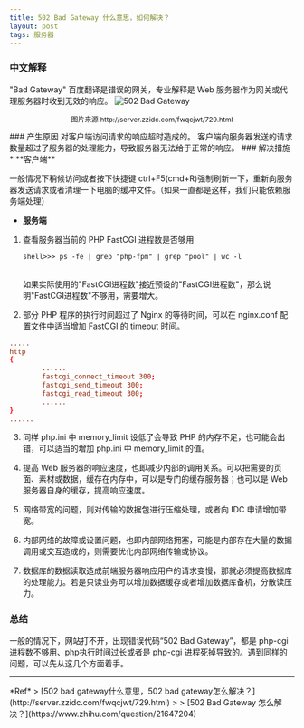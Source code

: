 ```yaml
---
title: 502 Bad Gateway 什么意思，如何解决？
layout: post
tags: 服务器
---
```


### 中文解释
"Bad Gateway" 百度翻译是错误的网关，专业解释是 Web 服务器作为网关或代理服务器时收到无效的响应。 
![502 Bad Gateway](http://server.zzidc.com/uploads/allimg/170520/1-1F520000330193.jpg)
<p style='text-align: center;font-size: 12px;'>图片来源 http://server.zzidc.com/fwqcjwt/729.html</p>
### 产生原因
对客户端访问请求的响应超时造成的。
客户端向服务器发送的请求数量超过了服务器的处理能力，导致服务器无法给于正常的响应。
### 解决措施
* **客户端**

一般情况下稍候访问或者按下快捷键 ctrl+F5(cmd+R)强制刷新一下，重新向服务器发送请求或者清理一下电脑的缓冲文件。（如果一直都是这样，我们只能依赖服务端处理）
* **服务端**

1. 查看服务器当前的 PHP FastCGI 进程数是否够用
			
	```shell
	shell>>> ps -fe | grep "php-fpm" | grep "pool" | wc -l
	```
	<br>
	如果实际使用的"FastCGI进程数"接近预设的"FastCGI进程数"，那么说明"FastCGI进程数"不够用，需要增大。
	<br>
2. 部分 PHP 程序的执行时间超过了 Nginx 的等待时间，可以在 nginx.conf 配置文件中适当增加  FastCGI 的 timeout 时间。
```conf
.....
http
{
		......
		fastcgi_connect_timeout 300;
		fastcgi_send_timeout 300;
		fastcgi_read_timeout 300;
		......
}
......
```
3. 同样 php.ini 中 memory_limit 设低了会导致 PHP 的内存不足，也可能会出错，可以适当的增加 php.ini 中 memory_limit 的值。

4. 提高 Web 服务器的响应速度，也即减少内部的调用关系。可以把需要的页面、素材或数据，缓存在内存中，可以是专门的缓存服务器；也可以是 Web 服务器自身的缓存，提高响应速度。

5.  网络带宽的问题，则对传输的数据包进行压缩处理，或者向 IDC 申请增加带宽。

6.  内部网络的故障或设置问题，也即内部网络拥塞，可能是内部存在大量的数据调用或交互造成的，则需要优化内部网络传输或协议。

7.  数据库的数据读取造成前端服务器响应用户的请求变慢，那就必须提高数据库的处理能力。若是只读业务可以增加数据缓存或者增加数据库备机，分散读压力。

### 总结
一般的情况下，网站打不开，出现错误代码“502 Bad Gateway”，都是 php-cgi 进程数不够用、php执行时间过长或者是 php-cgi 进程死掉导致的。遇到同样的问题，可以先从这几个方面着手。

<hr>
*Ref* 
> [502 bad gateway什么意思，502 bad gateway怎么解决？](http://server.zzidc.com/fwqcjwt/729.html)
> 
> [502 Bad Gateway 怎么解决？](https://www.zhihu.com/question/21647204)